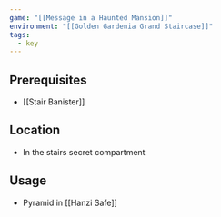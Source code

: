 ```yaml
---
game: "[[Message in a Haunted Mansion]]"
environment: "[[Golden Gardenia Grand Staircase]]"
tags: 
  - key
---
```

## Prerequisites
- [[Stair Banister]]
## Location
- In the stairs secret compartment
## Usage
- Pyramid in [[Hanzi Safe]]